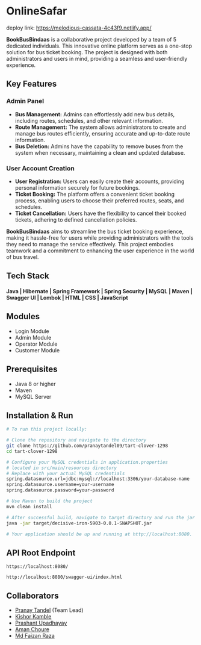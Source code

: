 # OnlineSafar
deploy link: https://melodious-cassata-4c43f9.netlify.app/

**BookBusBindaas** is a collaborative project developed by a team of 5 dedicated individuals. This innovative online platform serves as a one-stop solution for bus ticket booking. The project is designed with both administrators and users in mind, providing a seamless and user-friendly experience.

## Key Features

### Admin Panel

- **Bus Management:** Admins can effortlessly add new bus details, including routes, schedules, and other relevant information.
- **Route Management:** The system allows administrators to create and manage bus routes efficiently, ensuring accurate and up-to-date route information.
- **Bus Deletion:** Admins have the capability to remove buses from the system when necessary, maintaining a clean and updated database.

### User Account Creation

- **User Registration:** Users can easily create their accounts, providing personal information securely for future bookings.
- **Ticket Booking:** The platform offers a convenient ticket booking process, enabling users to choose their preferred routes, seats, and schedules.
- **Ticket Cancellation:** Users have the flexibility to cancel their booked tickets, adhering to defined cancellation policies.

**BookBusBindaas** aims to streamline the bus ticket booking experience, making it hassle-free for users while providing administrators with the tools they need to manage the service effectively. This project embodies teamwork and a commitment to enhancing the user experience in the world of bus travel.


## Tech Stack

#### Java | Hibernate | Spring Framework | Spring Security | MySQL | Maven | Swagger UI | Lombok | HTML | CSS | JavaScript

## Modules
- Login Module
- Admin Module
- Operator Module
- Customer Module

## Prerequisites

- Java 8 or higher
- Maven
- MySQL Server

## Installation & Run
```bash
# To run this project locally:

# Clone the repository and navigate to the directory
git clone https://github.com/pranaytandel09/tart-clover-1298
cd tart-clover-1298

# Configure your MySQL credentials in application.properties
# located in src/main/resources directory
# Replace with your actual MySQL credentials
spring.datasource.url=jdbc:mysql://localhost:3306/your-database-name
spring.datasource.username=your-username
spring.datasource.password=your-password

# Use Maven to build the project
mvn clean install

# After successful build, navigate to target directory and run the jar file
java -jar target/decisive-iron-5903-0.0.1-SNAPSHOT.jar

# Your application should be up and running at http://localhost:8080.
```
## API Root Endpoint

```
https://localhost:8080/
```

```
http://localhost:8080/swagger-ui/index.html
```

## Collaborators

- [Pranay Tandel](https://github.com/pranaytandel09) (Team Lead)
- [Kishor Kamble](https://github.com/kishork18)
- [Prashant Upadhayay](https://github.com/Prashantomm)
- [Aman Choure](https://github.com/amanacr0358)
- [Md Faizan Raza](https://github.com/Fiza32)
